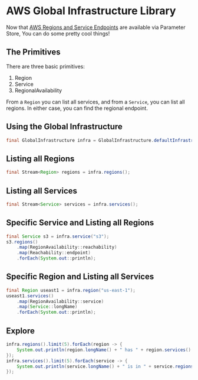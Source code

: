 # AWS Global Infrastructure Library

Now that [AWS Regions and Service Endpoints][1] are available via Parameter Store,
You can do some pretty cool things!

## The Primitives

There are three basic primitives:

1. Region
1. Service
1. RegionalAvailability

From a `Region` you can list all services, and from a `Service`,
you can list all regions. In either case, you can find the
regional endpoint.

## Using the Global Infrastructure

``` java
final GlobalInfrastructure infra = GlobalInfrastructure.defaultInfrastructure();
```

## Listing all Regions

``` java
final Stream<Region> regions = infra.regions();
```

## Listing all Services

``` java
final Stream<Service> services = infra.services();
```

## Specific Service and Listing all Regions

``` java
final Service s3 = infra.service("s3");
s3.regions()
    .map(RegionAvailability::reachability)
    .map(Reachability::endpoint)
    .forEach(System.out::println);
```

## Specific Region and Listing all Services

``` java
final Region useast1 = infra.region("us-east-1");
useast1.services()
    .map(RegionAvailability::service)
    .map(Service::longName)
    .forEach(System.out::println);
```

## Explore

``` java
infra.regions().limit(5).forEach(region -> {
    System.out.println(region.longName() + " has " + region.services().count() + " services");
});
infra.services().limit(5).forEach(service -> {
    System.out.println(service.longName() + " is in " + service.regions().count() + " regions");
});
```

[1]: https://aws.amazon.com/blogs/aws/new-query-for-aws-regions-endpoints-and-more-using-aws-systems-manager-parameter-store/

